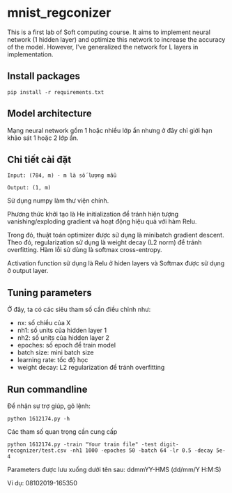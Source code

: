 # mnist_regconizer
This is a first lab of Soft computing course. It aims to implement neural network (1 hidden layer) and optimize this network to increase the accuracy of the model. However, I've generalized the network for L layers in implementation.

## Install packages
```
pip install -r requirements.txt
```

## Model architecture
Mạng neural network gồm 1 hoặc nhiều lớp ẩn nhưng ở đây chỉ giới hạn khảo sát 1 hoặc 2 lớp ẩn.


## Chi tiết cài đặt
```
Input: (784, m) - m là số lượng mẫu

Output: (1, m)
```
Sử dụng numpy làm thư viện chính.

Phương thức khởi tạo là He initialization để tránh hiện tượng vanishing/exploding gradient và hoạt động hiệu quả với hàm Relu.

Trong đó, thuật toán optimizer được sử dụng là minibatch gradient descent. Theo đó, regularization sử dụng là weight decay (L2 norm) để tránh overfitting. Hàm lỗi sử dùng là softmax cross-entropy. 

Activation function sử dụng là Relu ở hiden layers và Softmax được sử dụng ở output layer.

## Tuning parameters

Ở đây, ta có các siêu tham số cần điều chỉnh như:
- nx: số chiều của X
- nh1: số units của hidden layer 1
- nh2: số units của hidden layer 2
- epoches: số epoch để train model
- batch size: mini batch size
- learning rate: tốc độ học
- weight decay: L2 regularization để tránh overfitting

## Run commandline
Để nhận sự trợ giúp, gõ lệnh:

```
python 1612174.py -h
```
 
Các tham số quan trọng cần cung cấp

```
python 1612174.py -train "Your train file" -test digit-recognizer/test.csv -nh1 1000 -epoches 50 -batch 64 -lr 0.5 -decay 5e-4
```

Parameters được lưu xuống dưới tên sau: ddmmYY-HMS (dd/mm/Y H:M:S)

Ví dụ: 08102019-165350
